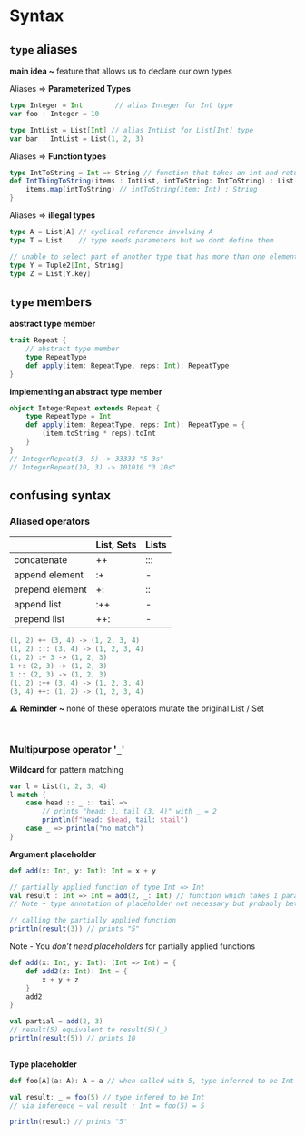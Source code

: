 # Syntax

## `type` aliases

**main idea ~** feature that allows us to declare our own types 

Aliases ⇒ **Parameterized Types** 

```scala
type Integer = Int        // alias Integer for Int type
var foo : Integer = 10

type IntList = List[Int] // alias IntList for List[Int] type
var bar : IntList = List(1, 2, 3)
```

Aliases ⇒ **Function types**

```scala
type IntToString = Int => String // function that takes an int and returns a string
def IntThingToString(items : IntList, intToString: IntToString) : List[String] {
	items.map(intToString) // intToString(item: Int) : String 
}
```

Aliases ⇒ **illegal types** 

```scala
type A = List[A] // cyclical reference involving A
type T = List    // type needs parameters but we dont define them 

// unable to select part of another type that has more than one element
type Y = Tuple2[Int, String]
type Z = List[Y.key] 
```

## `type` members

**abstract type member** 

```scala
trait Repeat {
	// abstract type member
	type RepeatType
	def apply(item: RepeatType, reps: Int): RepeatType
}
```

**implementing an abstract type member**

```scala
object IntegerRepeat extends Repeat {
	type RepeatType = Int
	def apply(item: RepeatType, reps: Int): RepeatType = {
		(item.toString * reps).toInt
	}
} 
// IntegerRepeat(3, 5) -> 33333 "5 3s"
// IntegerRepeat(10, 3) -> 101010 "3 10s"
```

## confusing syntax

### Aliased operators

|  | List, Sets | Lists |
| --- | --- | --- |
| concatenate | ++  | ::: |
| append element | :+ | - |
| prepend element | +: | :: |
| append list  | :++ | - |
| prepend list | ++: | - |

```scala
(1, 2) ++ (3, 4) -> (1, 2, 3, 4)
(1, 2) ::: (3, 4) -> (1, 2, 3, 4)
(1, 2) :+ 3 -> (1, 2, 3)
1 +: (2, 3) -> (1, 2, 3)
1 :: (2, 3) -> (1, 2, 3)
(1, 2) :++ (3, 4) -> (1, 2, 3, 4)
(3, 4) ++: (1, 2) -> (1, 2, 3, 4)
```

⚠️ **Reminder ~** none of these operators mutate the original List / Set  

<br>

### Multipurpose operator '`_`'  

**Wildcard** for pattern matching 

```scala
var l = List(1, 2, 3, 4)
l match {
	case head :: _ :: tail => 
		// prints "head: 1, tail (3, 4)" with _ = 2
		println(f"head: $head, tail: $tail") 
	case _ => println("no match")
}
```

**Argument placeholder**

```scala
def add(x: Int, y: Int): Int = x + y

// partially applied function of type Int => Int 
val result : Int => Int = add(2, _: Int) // function which takes 1 parameter and adds 2
// Note ~ type annotation of placeholder not necessary but probably better ? 

// calling the partially applied function
println(result(3)) // prints "5"
```

Note - You *don’t need placeholders* for partially applied functions

```scala
def add(x: Int, y: Int): (Int => Int) = {
	def add2(z: Int): Int = {
		x + y + z
	}
	add2 
} 

val partial = add(2, 3)
// result(5) equivalent to result(5)(_)
println(result(5)) // prints 10
		
```

**Type placeholder**

```scala
def foo[A](a: A): A = a // when called with 5, type inferred to be Int

val result: _ = foo(5) // type infered to be Int 
// via inference ~ val result : Int = foo(5) = 5

println(result) // prints "5"
```